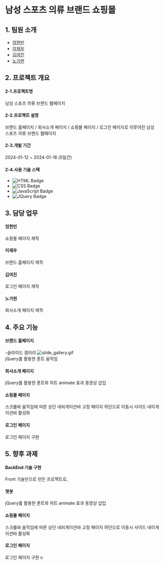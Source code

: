 # 남성 스포츠 의류 브랜드 쇼핑몰

## 1. 팀원 소개
  * [엄현빈](https://github.com/UHB4)
  * [이재우](https://github.com/unbreakablesh)
  * [김여진](https://github.com/yeojin10044)
  * [노가현](https://github.com/dashboard)

## 2. 프로젝트 개요
#### 2-1.프로젝트명  
   남성 스포츠 의류 브랜드 웹페이지
#### 2-2.프로젝트 설명
   브랜드 홈페이지 / 회사소개 페이지 / 쇼핑몰 페이지 / 로그인 페이지로 이루어진 남성 스포츠 의류 브랜드 웹페이지
#### 2-3.개발 기간
   2024-01-12 ~ 2024-01-18 (5일간)
#### 2-4.사용 기술 스택
  * ![HTML Badge](https://img.shields.io/badge/HTML5-E34F26?style=flat&logo=HTML5&logoColor=white)
  * ![CSS Badge](https://img.shields.io/badge/CSS3-1572B6?style=flat&logo=CSS3&logoColor=white)
  * ![JavaScript Badge](https://img.shields.io/badge/JavaScript-F7DF1E?style=flat&logo=JavaScript&logoColor=white)
  * ![JQuery Badge](https://img.shields.io/badge/jQuery-0769AD?style=flat&logo=jQuery&logoColor=white)

## 3. 담당 업무
#### 엄현빈 
   쇼핑몰 페이지 제작
#### 이재우
   브랜드 홈페이지 제작
   
#### 김여진
   로그인 페이지 제작 
#### 노가현
   회사소개 페이지 제작

## 4. 주요 기능
#### 브랜드 홈페이지 
   -슬라이드 갤러리
   ![slide_gallery.gif](/imageFile/Animation1.gif)  
   jQuery를 활용한 폰트 움직임
#### 회사소개 페이지
   jQuery를 활용한 폰트와 차트 animate 효과
   동영상 삽입
#### 쇼핑몰 페이지
   스크롤바 움직임에 따른 상단 네비게이션바 고정
   페이지 하단으로 이동시 사이드 네이게이션바 활성화
#### 로그인 페이지
   로그인 페이지 구현

## 5. 향후 과제
#### BackEnd 기술 구현 
   Front 기술만으로 만든 프로젝트로, 
#### 챗봇
   jQuery를 활용한 폰트와 차트 animate 효과
   동영상 삽입
#### 쇼핑몰 페이지
   스크롤바 움직임에 따른 상단 네비게이션바 고정
   페이지 하단으로 이동시 사이드 네이게이션바 활성화
#### 로그인 페이지
   로그인 페이지 구현
o
